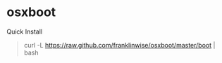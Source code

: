 # osxboot

Quick Install

> curl -L https://raw.github.com/franklinwise/osxboot/master/boot | bash

